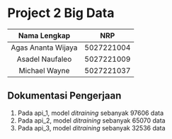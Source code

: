 # Project 2 Big Data

| Nama Lengkap          | NRP           |
| :-------------------: | :-----------: |
| Agas Ananta Wijaya    | 5027221004    |
| Asadel Naufaleo       | 5027221009    |
| Michael Wayne         | 5027221037    |

## Dokumentasi Pengerjaan

1. Pada api_1, model *ditraining* sebanyak 97606 data
2. Pada api_2, model *ditraining* sebanyak 65070 data
3. Pada api_3, model *ditraining* sebanyak 32536 data